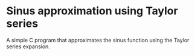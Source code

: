 # Sinus approximation using Taylor series

A simple C program that approximates the sinus function using the Taylor series expansion.

